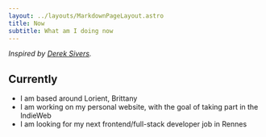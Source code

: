 ```yaml
---
layout: ../layouts/MarkdownPageLayout.astro
title: Now
subtitle: What am I doing now
---
```


_Inspired by [Derek Sivers](https://nownownow.com/about)._

## Currently

- I am based around Lorient, Brittany
- I am working on my personal website, with the goal of taking part in the IndieWeb
- I am looking for my next frontend/full-stack developer job in Rennes
